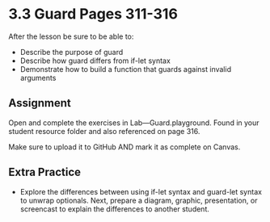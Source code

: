 # 3.3 Guard Pages 311-316 #

After the lesson be sure to be able to:
- Describe the purpose of guard
- Describe how guard differs from if-let syntax
- Demonstrate how to build a function that guards against invalid arguments

## Assignment ##

Open and complete the exercises in Lab—Guard.playground. Found in your student resource folder and also referenced on page 316.

Make sure to upload it to GitHub AND mark it as complete on Canvas.

## Extra Practice ##

- Explore the differences between using if-let syntax and guard-let syntax to unwrap optionals. Next, prepare a diagram, graphic, presentation, or screencast to explain the differences to another student.
